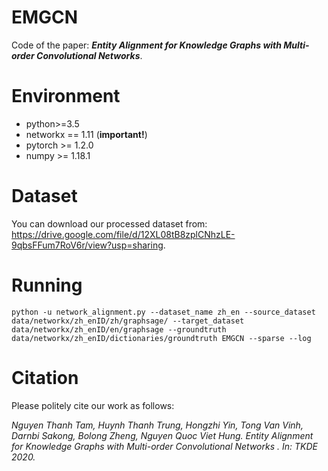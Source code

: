 # EMGCN
Code of the paper: ***Entity Alignment for Knowledge Graphs with Multi-order Convolutional Networks***.

# Environment

* python>=3.5 
* networkx == 1.11 (**important!**) 
* pytorch >= 1.2.0 
* numpy >= 1.18.1 

# Dataset
You can download our processed dataset from: https://drive.google.com/file/d/12XL08tB8zplCNhzLE-9qbsFFum7RoV6r/view?usp=sharing. 

# Running

```
python -u network_alignment.py --dataset_name zh_en --source_dataset data/networkx/zh_enID/zh/graphsage/ --target_dataset data/networkx/zh_enID/en/graphsage --groundtruth data/networkx/zh_enID/dictionaries/groundtruth EMGCN --sparse --log 
```

# Citation

Please politely cite our work as follows:

*Nguyen Thanh Tam, Huynh Thanh Trung, Hongzhi Yin, Tong Van Vinh, Darnbi Sakong, Bolong Zheng, Nguyen Quoc Viet Hung. Entity Alignment for Knowledge Graphs with Multi-order Convolutional Networks . In: TKDE 2020.*
